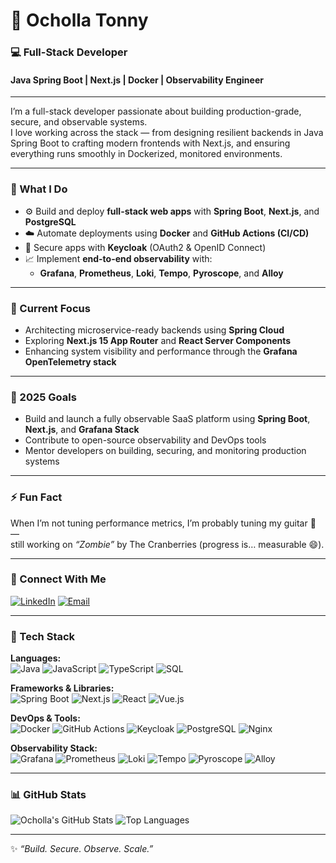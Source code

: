 # 💫 Ocholla Tonny

### 💻 Full-Stack Developer  
#### Java Spring Boot | Next.js | Docker | Observability Engineer  

---

I’m a full-stack developer passionate about building production-grade, secure, and observable systems.  
I love working across the stack — from designing resilient backends in Java Spring Boot to crafting modern frontends with Next.js, and ensuring everything runs smoothly in Dockerized, monitored environments.

---

### 🧠 What I Do
- ⚙️ Build and deploy **full-stack web apps** with **Spring Boot**, **Next.js**, and **PostgreSQL**
- ☁️ Automate deployments using **Docker** and **GitHub Actions (CI/CD)**
- 🔐 Secure apps with **Keycloak** (OAuth2 & OpenID Connect)
- 📈 Implement **end-to-end observability** with:
  - **Grafana**, **Prometheus**, **Loki**, **Tempo**, **Pyroscope**, and **Alloy**

---

### 🚀 Current Focus
- Architecting microservice-ready backends using **Spring Cloud**
- Exploring **Next.js 15 App Router** and **React Server Components**
- Enhancing system visibility and performance through the **Grafana OpenTelemetry stack**

---

### 🎯 2025 Goals
- Build and launch a fully observable SaaS platform using **Spring Boot**, **Next.js**, and **Grafana Stack**
- Contribute to open-source observability and DevOps tools
- Mentor developers on building, securing, and monitoring production systems

---

### ⚡ Fun Fact
When I’m not tuning performance metrics, I’m probably tuning my guitar 🎸 —  
still working on *“Zombie”* by The Cranberries (progress is… measurable 😄).

---

### 🤝 Connect With Me

[![LinkedIn](https://img.shields.io/badge/LinkedIn-Ocholla%20Tonny-blue?logo=linkedin&logoColor=white)](https://www.linkedin.com/in/ochollatonny/)
[![Email](https://img.shields.io/badge/Email-tonnyocholla8%40gmail.com-red?logo=gmail&logoColor=white)](mailto:tonnyocholla8@gmail.com)

---

### 🧰 Tech Stack

**Languages:**  
![Java](https://img.shields.io/badge/Java-%23ED8B00.svg?style=flat&logo=openjdk&logoColor=white)
![JavaScript](https://img.shields.io/badge/JavaScript-%23F7DF1E.svg?style=flat&logo=javascript&logoColor=black)
![TypeScript](https://img.shields.io/badge/TypeScript-%23007ACC.svg?style=flat&logo=typescript&logoColor=white)
![SQL](https://img.shields.io/badge/SQL-%2300758F.svg?style=flat&logo=postgresql&logoColor=white)

**Frameworks & Libraries:**  
![Spring Boot](https://img.shields.io/badge/Spring%20Boot-%236DB33F.svg?style=flat&logo=springboot&logoColor=white)
![Next.js](https://img.shields.io/badge/Next.js-%23000000.svg?style=flat&logo=nextdotjs&logoColor=white)
![React](https://img.shields.io/badge/React-%2361DAFB.svg?style=flat&logo=react&logoColor=black)
![Vue.js](https://img.shields.io/badge/Vue.js-%2335495e.svg?style=flat&logo=vuedotjs&logoColor=%234FC08D)

**DevOps & Tools:**  
![Docker](https://img.shields.io/badge/Docker-%230db7ed.svg?style=flat&logo=docker&logoColor=white)
![GitHub Actions](https://img.shields.io/badge/GitHub%20Actions-%232088FF.svg?style=flat&logo=githubactions&logoColor=white)
![Keycloak](https://img.shields.io/badge/Keycloak-%233e8ac0.svg?style=flat&logo=keycloak&logoColor=white)
![PostgreSQL](https://img.shields.io/badge/PostgreSQL-%23336791.svg?style=flat&logo=postgresql&logoColor=white)
![Nginx](https://img.shields.io/badge/Nginx-%23009639.svg?style=flat&logo=nginx&logoColor=white)

**Observability Stack:**  
![Grafana](https://img.shields.io/badge/Grafana-F46800.svg?style=flat&logo=grafana&logoColor=white)
![Prometheus](https://img.shields.io/badge/Prometheus-E6522C.svg?style=flat&logo=prometheus&logoColor=white)
![Loki](https://img.shields.io/badge/Loki-FFCC00.svg?style=flat&logo=grafana&logoColor=black)
![Tempo](https://img.shields.io/badge/Tempo-1F78C1.svg?style=flat&logo=grafana&logoColor=white)
![Pyroscope](https://img.shields.io/badge/Pyroscope-9D3BEA.svg?style=flat&logo=grafana&logoColor=white)
![Alloy](https://img.shields.io/badge/Alloy-5A2EFF.svg?style=flat&logo=grafana&logoColor=white)

---

### 📊 GitHub Stats

![Ocholla's GitHub Stats](https://github-readme-stats.vercel.app/api?username=ochollat&theme=github_dark&layout=compact&show_icons=true)
![Top Languages](https://github-readme-stats.vercel.app/api/top-langs/?username=ochollat&theme=github_dark&layout=compact)

---

✨ *“Build. Secure. Observe. Scale.”*
